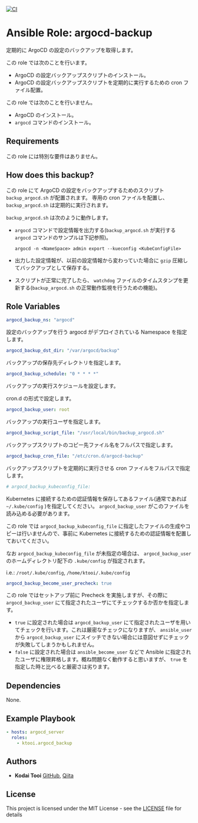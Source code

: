 [![CI](https://github.com/ktooi/ansible-role-argocd-backup/workflows/CI/badge.svg)](https://github.com/ktooi/ansible-role-argocd-backup/actions?query=workflow%3ACI+branch%3Amain)

# Ansible Role: argocd-backup

定期的に ArgoCD の設定のバックアップを取得します。

この role では次のことを行います。

* ArgoCD の設定バックアップスクリプトのインストール。
* ArgoCD の設定バックアップスクリプトを定期的に実行するための cron ファイル配置。

この role では次のことを行いません。

* ArgoCD のインストール。
* `argocd` コマンドのインストール。

## Requirements

この role には特別な要件はありません。

## How does this backup?

この role にて ArgoCD の設定をバックアップするためのスクリプト `backup_argocd.sh` が配置されます。
専用の cron ファイルを配置し、 `backup_argocd.sh` は定期的に実行されます。

`backup_argocd.sh` は次のように動作します。

* `argocd` コマンドで設定情報を出力する(`backup_argocd.sh` が実行する `argocd` コマンドのサンプルは下記参照)。

    ```
    argocd -n <NameSpace> admin export --kueconfig <KubeConfigFile>
    ```
* 出力した設定情報が、以前の設定情報から変わっていた場合に `gzip` 圧縮してバックアップとして保存する。
* スクリプトが正常に完了したら、 `watchdog` ファイルのタイムスタンプを更新する(`backup_argocd.sh` の正常動作監視を行うための機能)。

## Role Variables

```yaml
argocd_backup_ns: "argocd"
```

設定のバックアップを行う argocd がデプロイされている Namespace を指定します。

```yaml
argocd_backup_dst_dir: "/var/argocd/backup"
```

バックアップの保存先ディレクトリを指定します。

```yaml
argocd_backup_schedule: "0 * * * *"
```

バックアップの実行スケジュールを設定します。

cron.d の形式で設定します。

```yaml
argocd_backup_user: root
```

バックアップの実行ユーザを指定します。

```yaml
argocd_backup_script_file: "/usr/local/bin/backup_argocd.sh"
```

バックアップスクリプトのコピー先ファイル名をフルパスで指定します。

```yaml
argocd_backup_cron_file: "/etc/cron.d/argocd-backup"
```

バックアップスクリプトを定期的に実行させる cron ファイルをフルパスで指定します。

```yaml
# argocd_backup_kubeconfig_file:
```

Kubernetes に接続するための認証情報を保存してあるファイル(通常であれば `~/.kube/config` )を指定してください。
`argocd_backup_user` がこのファイルを読み込める必要があります。

この role では `argocd_backup_kubeconfig_file` に指定したファイルの生成やコピーは行いませんので、事前に Kubernetes に接続するための認証情報を配置しておいてください。

なお `argocd_backup_kubeconfig_file` が未指定の場合は、 `argocd_backup_user` のホームディレクトリ配下の `.kube/config` が指定されます。

i.e.: `/root/.kube/config`, `/home/ktooi/.kube/config`

```yaml
argocd_backup_become_user_precheck: true
```

この role ではセットアップ前に Precheck を実施しますが、その際に `argocd_backup_user` にて指定されたユーザにてチェックするか否かを指定します。

* `true` に設定された場合は `argocd_backup_user` にて指定されたユーザを用いてチェックを行います。これは厳密なチェックになりますが、
  `ansible_user` から `argocd_backup_user` にスイッチできない場合には意図せずにチェックが失敗してしまうかもしれません。
* `false` に設定された場合は `ansible_become_user` などで Ansible に指定されたユーザに権限昇格します。概ね問題なく動作すると思いますが、 `true` を指定した時と比べると厳密さは劣ります。

## Dependencies

None.

## Example Playbook

```yaml
- hosts: argocd_server
  roles:
    - ktooi.argocd_backup
```

## Authors

* **Kodai Tooi** [GitHub](https://github.com/ktooi), [Qiita](https://qiita.com/ktooi)

## License

This project is licensed under the MIT License - see the [LICENSE](LICENSE) file for details
